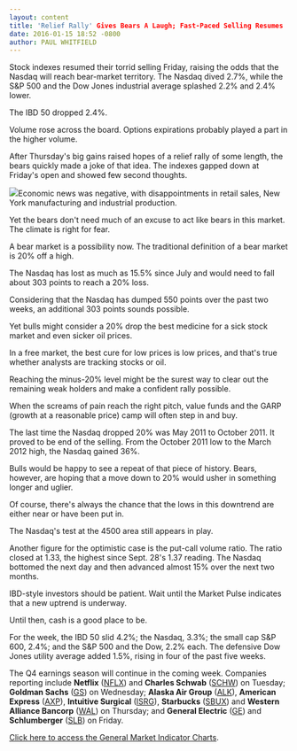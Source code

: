 ```yaml
---
layout: content
title: 'Relief Rally' Gives Bears A Laugh; Fast-Paced Selling Resumes
date: 2016-01-15 18:52 -0800
author: PAUL WHITFIELD
---
```






Stock indexes resumed their torrid selling Friday, raising the odds that the Nasdaq will reach bear-market territory. The Nasdaq dived 2.7%, while the S&P 500 and the Dow Jones industrial average splashed 2.2% and 2.4% lower.


The IBD 50 dropped 2.4%.


Volume rose across the board. Options expirations probably played a part in the higher volume.


After Thursday's big gains raised hopes of a relief rally of some length, the bears quickly made a joke of that idea. The indexes gapped down at Friday's open and showed few second thoughts.


![](http://ibdcmsprod10/wp-content/uploads/2016/01/MPv_500_011516-e1453250503687.gif)Economic news was negative, with disappointments in retail sales, New York manufacturing and industrial production.


Yet the bears don't need much of an excuse to act like bears in this market. The climate is right for fear.


A bear market is a possibility now. The traditional definition of a bear market is 20% off a high.


The Nasdaq has lost as much as 15.5% since July and would need to fall about 303 points to reach a 20% loss.


Considering that the Nasdaq has dumped 550 points over the past two weeks, an additional 303 points sounds possible.


Yet bulls might consider a 20% drop the best medicine for a sick stock market and even sicker oil prices.


In a free market, the best cure for low prices is low prices, and that's true whether analysts are tracking stocks or oil.


Reaching the minus-20% level might be the surest way to clear out the remaining weak holders and make a confident rally possible.


When the screams of pain reach the right pitch, value funds and the GARP (growth at a reasonable price) camp will often step in and buy.


The last time the Nasdaq dropped 20% was May 2011 to October 2011. It proved to be end of the selling. From the October 2011 low to the March 2012 high, the Nasdaq gained 36%.


Bulls would be happy to see a repeat of that piece of history. Bears, however, are hoping that a move down to 20% would usher in something longer and uglier.


Of course, there's always the chance that the lows in this downtrend are either near or have been put in.


The Nasdaq's test at the 4500 area still appears in play.


Another figure for the optimistic case is the put-call volume ratio. The ratio closed at 1.33, the highest since Sept. 28's 1.37 reading. The Nasdaq bottomed the next day and then advanced almost 15% over the next two months.


IBD-style investors should be patient. Wait until the Market Pulse indicates that a new uptrend is underway.


Until then, cash is a good place to be.


For the week, the IBD 50 slid 4.2%; the Nasdaq, 3.3%; the small cap S&P 600, 2.4%; and the S&P 500 and the Dow, 2.2% each. The defensive Dow Jones utility average added 1.5%, rising in four of the past five weeks.


The Q4 earnings season will continue in the coming week. Companies reporting include **Netflix** ([NFLX](https://research.investors.com/quote.aspx?symbol=NFLX)) and **Charles Schwab** ([SCHW](https://research.investors.com/quote.aspx?symbol=SCHW)) on Tuesday; **Goldman Sachs** ([GS](https://research.investors.com/quote.aspx?symbol=GS)) on Wednesday; **Alaska Air Group** ([ALK](https://research.investors.com/quote.aspx?symbol=ALK)), **American Express** ([AXP](https://research.investors.com/quote.aspx?symbol=AXP)), **Intuitive Surgical** ([ISRG](https://research.investors.com/quote.aspx?symbol=ISRG)), **Starbucks** ([SBUX](https://research.investors.com/quote.aspx?symbol=SBUX)) and **Western Alliance Bancorp** ([WAL](https://research.investors.com/quote.aspx?symbol=WAL)) on Thursday; and **General Electric** ([GE](https://research.investors.com/quote.aspx?symbol=GE)) and **Schlumberger** ([SLB](https://research.investors.com/quote.aspx?symbol=SLB)) on Friday.


[Click here to access the General Market Indicator Charts](https://www.investors.com/pdf/GMI_011916.pdf).




